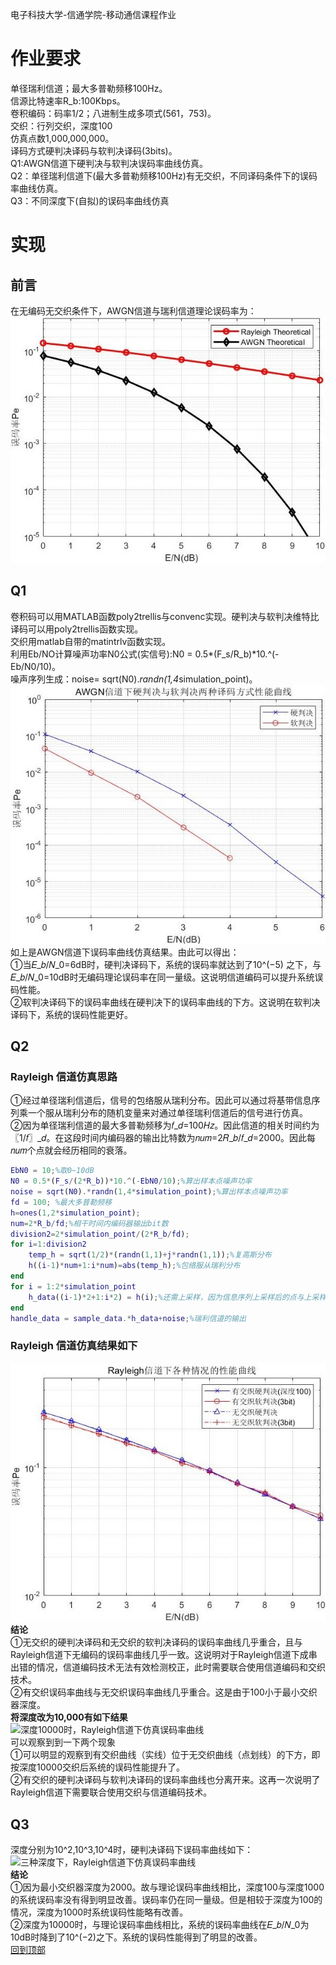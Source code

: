 电子科技大学-信通学院-移动通信课程作业
# 作业要求
单径瑞利信道；最大多普勒频移100Hz。<br>
信源比特速率R_b:100Kbps。<br>
卷积编码：码率1/2；八进制生成多项式(561，753)。<br>
交织：行列交织，深度100<br>
仿真点数1,000,000,000。<br>
译码方式硬判决译码与软判决译码(3bits)。<br>
Q1:AWGN信道下硬判决与软判决误码率曲线仿真。<br>Q2：单径瑞利信道下(最大多普勒频移100Hz)有无交织，不同译码条件下的误码率曲线仿真。<br>Q3：不同深度下(自拟)的误码率曲线仿真<br>
# 实现
## 前言
在无编码无交织条件下，AWGN信道与瑞利信道理论误码率为：<br>
![理论曲线](./result/theoretical.jpg)<br>
## Q1
卷积码可以用MATLAB函数poly2trellis与convenc实现。硬判决与软判决维特比译码可以用poly2trellis函数实现。<br>
交织用matlab自带的matintrlv函数实现。<br>
利用Eb/NO计算噪声功率N0公式(实信号):N0 = 0.5*(F_s/R_b)*10.^(-Eb/N0/10)。<br>
噪声序列生成：noise= sqrt(N0).*randn(1,4*simulation_point)。<br>
![AWGN仿真](./result/q1.jpg)<br>
如上是AWGN信道下误码率曲线仿真结果。由此可以得出：<br>
①当𝐸_𝑏/𝑁_0=6dB时，硬判决译码下，系统的误码率就达到了10^(−5) 之下，与𝐸_𝑏/𝑁_0=10dB时无编码理论误码率在同一量级。这说明信道编码可以提升系统误码性能。<br>
②软判决译码下的误码率曲线在硬判决下的误码率曲线的下方。这说明在软判决译码下，系统的误码性能更好。<br>
## Q2
### Rayleigh 信道仿真思路
①经过单径瑞利信道后，信号的包络服从瑞利分布。因此可以通过将基带信息序列乘一个服从瑞利分布的随机变量来对通过单径瑞利信道后的信号进行仿真。<br>
②因为单径瑞利信道的最大多普勒频移为𝑓_𝑑=100𝐻𝑧。因此信道的相关时间约为〖1/𝑓〗_𝑑。在这段时间内编码器的输出比特数为𝑛𝑢𝑚=2𝑅_𝑏/𝑓_𝑑=2000。因此每𝑛𝑢𝑚个点就会经历相同的衰落。<br>
```Matlab
EbN0 = 10;%取0~10dB 
N0 = 0.5*(F_s/(2*R_b))*10.^(-EbN0/10);%算出样本点噪声功率
noise = sqrt(N0).*randn(1,4*simulation_point);%算出样本点噪声功率
fd = 100; %最大多普勒频移
h=ones(1,2*simulation_point);
num=2*R_b/fd;%相干时间内编码器输出bit数
division2=2*simulation_point/(2*R_b/fd);
for i=1:division2
    temp_h = sqrt(1/2)*(randn(1,1)+j*randn(1,1));%复高斯分布
    h((i-1)*num+1:i*num)=abs(temp_h);%包络服从瑞利分布
end
for i = 1:2*simulation_point
    h_data((i-1)*2+1:i*2) = h(i);%还需上采样，因为信息序列上采样后的点与上采样之前的点经历的是相同衰落（同一段时间多采了几个点）
end
handle_data = sample_data.*h_data+noise;%瑞利信道的输出
```
### Rayleigh 信道仿真结果如下
![Rayleigh信道下仿真误码率曲线](./result/q2.jpg)<br>
**结论**<br>
①无交织的硬判决译码和无交织的软判决译码的误码率曲线几乎重合，且与Rayleigh信道下无编码的误码率曲线几乎一致。这说明对于Rayleigh信道下成串出错的情况，信道编码技术无法有效检测校正，此时需要联合使用信道编码和交织技术。<br>
②有交织误码率曲线与无交织误码率曲线几乎重合。这是由于100小于最小交织器深度。<br>
**将深度改为10,000有如下结果**<br>
![深度10000时，Rayleigh信道下仿真误码率曲线](./result/q2_2.jpg")<br>
可以观察到到一下两个现象<br>
①可以明显的观察到有交织曲线（实线）位于无交织曲线（点划线）的下方，即按深度10000交织后系统的误码性能提升了。<br>
②有交织的硬判决译码与软判决译码的误码率曲线也分离开来。这再一次说明了Rayleigh信道下需要联合使用交织与信道编码技术。<br>
## Q3
深度分别为10^2,10^3,10^4时，硬判决译码下误码率曲线如下：<br>
![三种深度下，Rayleigh信道下仿真误码率曲线](./result/q3.jpg")<br>
**结论**<br>
①因为最小交织器深度为2000。故与理论误码率曲线相比，深度100与深度1000的系统误码率没有得到明显改善。误码率仍在同一量级。但是相较于深度为100的情况，深度为1000时系统误码性能略有改善。<br>
②深度为10000时，与理论误码率曲线相比，系统的误码率曲线在𝐸_𝑏/𝑁_0为10dB时降到了10^(−2)之下。系统的误码性能得到了明显的改善。<br>
[回到顶部](#readme)
